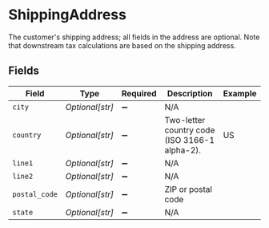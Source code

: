 # ShippingAddress

The customer's shipping address; all fields in the address are optional. Note that downstream tax calculations are based on the shipping address.


## Fields

| Field                                         | Type                                          | Required                                      | Description                                   | Example                                       |
| --------------------------------------------- | --------------------------------------------- | --------------------------------------------- | --------------------------------------------- | --------------------------------------------- |
| `city`                                        | *Optional[str]*                               | :heavy_minus_sign:                            | N/A                                           |                                               |
| `country`                                     | *Optional[str]*                               | :heavy_minus_sign:                            | Two-letter country code (ISO 3166-1 alpha-2). | US                                            |
| `line1`                                       | *Optional[str]*                               | :heavy_minus_sign:                            | N/A                                           |                                               |
| `line2`                                       | *Optional[str]*                               | :heavy_minus_sign:                            | N/A                                           |                                               |
| `postal_code`                                 | *Optional[str]*                               | :heavy_minus_sign:                            | ZIP or postal code                            |                                               |
| `state`                                       | *Optional[str]*                               | :heavy_minus_sign:                            | N/A                                           |                                               |